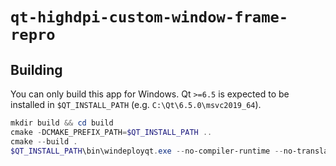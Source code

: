# `qt-highdpi-custom-window-frame-repro`

## Building

You can only build this app for Windows.
Qt `>=6.5` is expected to be installed in `$QT_INSTALL_PATH` (e.g. `C:\Qt\6.5.0\msvc2019_64`).

```powershell
mkdir build && cd build
cmake -DCMAKE_PREFIX_PATH=$QT_INSTALL_PATH ..
cmake --build .
$QT_INSTALL_PATH\bin\windeployqt.exe --no-compiler-runtime --no-translations --no-opengl-sw --dir . xd.exe
```
